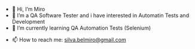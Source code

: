 - 👋 Hi, I’m Miro
- 👀 I’m a QA Software Tester and i have interested in Automatin Tests and Development
- 🌱 I’m currently learning QA Automation Tests (Selenium)
<!-- - 💞️ I’m looking to collaborate on Front-End or Software Tester -->
- 📫 How to reach me: silva.belmiro@gmail.com

<!---
25miro/25miro is a ✨ special ✨ repository because its `README.md` (this file) appears on your GitHub profile.
You can click the Preview link to take a look at your changes.
--->
